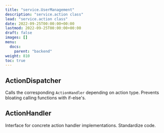 ```yaml
---
title: "service.UserManagement"
description: "service.action class"
lead: "service.action class"
date: 2022-09-25T00:00:00+00:00
lastmod: 2022-09-25T00:00:00+00:00
draft: false
images: []
menu:
  docs:
    parent: "backend"
weight: 810
toc: true
---
```


## ActionDispatcher

Calls the corresponding `ActionHandler` depending on action type. Prevents 
bloating calling functions with if-else's.

## ActionHandler

Interface for concrete action handler implementations. Standardize code.
